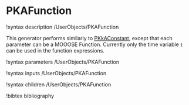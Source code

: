 # PKAFunction

!syntax description /UserObjects/PKAFunction

This generator performs similarly to [PKkAConstant](/PKAConstant.md), except
that each parameter can be a MOOOSE Function. Currently only the time variable
`t` can be used in the function expressions.

!syntax parameters /UserObjects/PKAFunction

!syntax inputs /UserObjects/PKAFunction

!syntax children /UserObjects/PKAFunction

!bibtex bibliography
